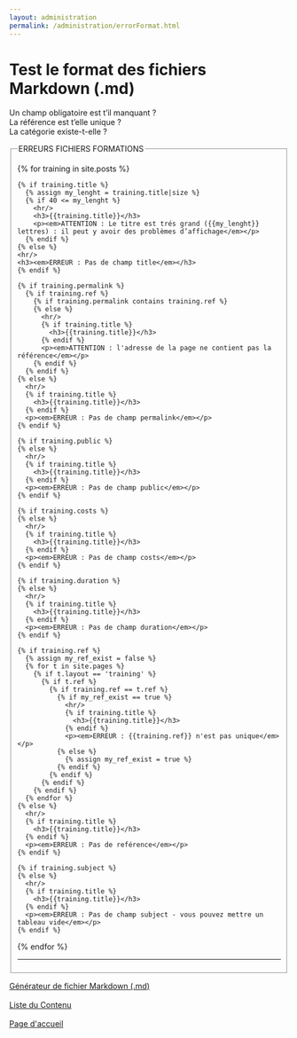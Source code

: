 ```yaml
---
layout: administration
permalink: /administration/errorFormat.html
---
```


# Test le format des fichiers Markdown (.md)

Un champ obligatoire est t’il manquant ?  
La référence est t’elle unique ?  
La catégorie existe-t-elle ?  

<fieldset>
  <legend>ERREURS FICHIERS FORMATIONS</legend>

  {% for training in site.posts %}

    {% if training.title %}
      {% assign my_lenght = training.title|size %}
      {% if 40 <= my_lenght %}
        <hr/>
        <h3>{{training.title}}</h3>
        <p><em>ATTENTION : Le titre est trés grand ({{my_lenght}} lettres) : il peut y avoir des problèmes d’affichage</em></p>
      {% endif %}
    {% else %}
    <hr/>
    <h3><em>ERREUR : Pas de champ title</em></h3>
    {% endif %}

    {% if training.permalink %}
      {% if training.ref %}
        {% if training.permalink contains training.ref %}
        {% else %}
          <hr/>
          {% if training.title %}
            <h3>{{training.title}}</h3>
          {% endif %}
          <p><em>ATTENTION : l'adresse de la page ne contient pas la référence</em></p>
        {% endif %}
      {% endif %}
    {% else %}
      <hr/>
      {% if training.title %}
        <h3>{{training.title}}</h3>
      {% endif %}
      <p><em>ERREUR : Pas de champ permalink</em></p>
    {% endif %}

    {% if training.public %}
    {% else %}
      <hr/>
      {% if training.title %}
        <h3>{{training.title}}</h3>
      {% endif %}
      <p><em>ERREUR : Pas de champ public</em></p>
    {% endif %}

    {% if training.costs %}
    {% else %}
      <hr/>
      {% if training.title %}
        <h3>{{training.title}}</h3>
      {% endif %}
      <p><em>ERREUR : Pas de champ costs</em></p>
    {% endif %}

    {% if training.duration %}
    {% else %}
      <hr/>
      {% if training.title %}
        <h3>{{training.title}}</h3>
      {% endif %}
      <p><em>ERREUR : Pas de champ duration</em></p>
    {% endif %}

    {% if training.ref %}
      {% assign my_ref_exist = false %}
      {% for t in site.pages %}
        {% if t.layout == 'training' %}
          {% if t.ref %}
            {% if training.ref == t.ref %}
              {% if my_ref_exist == true %}
                <hr/>
                {% if training.title %}
                  <h3>{{training.title}}</h3>
                {% endif %}
                <p><em>ERREUR : {{training.ref}} n'est pas unique</em></p>
              {% else %}
                {% assign my_ref_exist = true %}
              {% endif %}
            {% endif %}
          {% endif %}
        {% endif %}
      {% endfor %}
    {% else %}
      <hr/>
      {% if training.title %}
        <h3>{{training.title}}</h3>
      {% endif %}
      <p><em>ERREUR : Pas de reférence</em></p>
    {% endif %}

    {% if training.subject %}
    {% else %}
      <hr/>
      {% if training.title %}
        <h3>{{training.title}}</h3>
      {% endif %}
      <p><em>ERREUR : Pas de champ subject - vous pouvez mettre un tableau vide</em></p>
    {% endif %}

  {% endfor %}

  <hr/>
</fieldset>

<a href="{{ '/administration/formulaireData.html' | prepend: site.baseurl }}">Générateur de fichier Markdown (.md)</a>
<br/>
<br/>
<a href="{{ '/administration/ListeContenu.html' | prepend: site.baseurl }}">Liste du Contenu</a>
<br/>
<br/>
<a href="{{ site.url }}/{{ site.baseurl }}">Page d'accueil</a>
